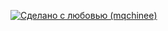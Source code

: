 [![Сделано с любовью (mqchinee)](https://img.shields.io/badge/%D0%A1%D0%B4%D0%B5%D0%BB%D0%B0%D0%BD%D0%BE%20%D1%81%20%D0%BB%D1%8E%D0%B1%D0%BE%D0%B2%D1%8C%D1%8E-mqchinee-blueviolet)](https://github.com/mqchinee)
